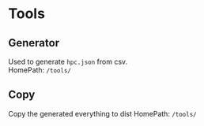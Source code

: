# Tools

## Generator

Used to generate `hpc.json` from csv.  
HomePath: `/tools/`  

## Copy

Copy the generated everything to dist
HomePath: `/tools/`
